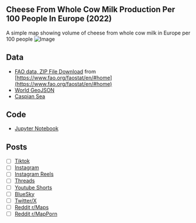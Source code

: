 ## Cheese From Whole Cow Milk Production Per 100 People In Europe (2022)
A simple map showing volume of cheese from whole cow milk in Europe per 100 people
![Image](https://drive.google.com/uc?export=view&id=)

## Data
* [FAO data, ZIP File Download](https://bulks-faostat.fao.org/production/Production_Crops_Livestock_E_All_Data.zip) from [https://www.fao.org/faostat/en/#home](https://www.fao.org/faostat/en/#home)
* [World GeoJSON](https://public.opendatasoft.com/explore/dataset/world-administrative-boundaries/export/?flg=en-us)
* [Caspian Sea](https://cartographyvectors.com/map/1224-caspian-sea)

## Code
* [Jupyter Notebook](FormatData.ipynb)

## Posts
- [ ] [Tiktok]()
- [ ] [Instagram]()
- [ ] [Instagram Reels]()
- [ ] [Threads]()
- [ ] [Youtube Shorts]()
- [ ] [BlueSky]()
- [ ] [Twitter/X]()
- [ ] [Reddit r/Maps]()
- [ ] [Reddit r/MapPorn]()
